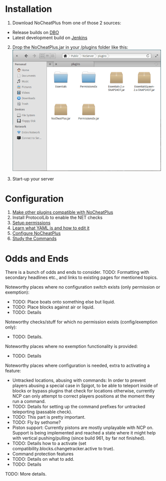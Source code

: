 # Installation
1. Download NoCheatPlus from one of those 2 sources:
 * Release builds on [DBO]
 * Latest development build on [Jenkins]

2. Drop the NoCheatPlus.jar in your /plugins folder like this:  ![Installation](Resources/Installation.gif)  

3. Start-up your server

# Configuration
1. [Make other plugins compatible with NoCheatPlus](Compatibility)
2. Install ProtocolLib to enable the NET checks
3. [Setup permissions](Permissions)
4. [Learn what YAML is and how to edit it](YAML)
5. [Configure NoCheatPlus](Configuration)
6. [Study the Commands](Commands)

[DBO]:https://dev.bukkit.org/bukkit-plugins/nocheatplus/files/
[Jenkins]:http://ci.md-5.net/job/NoCheatPlus/lastSuccessfulBuild/artifact/target/NoCheatPlus.jar

# Odds and Ends

There is a bunch of odds and ends to consider.
TODO: Formatting with secondary headlines etc., and links to existing pages for mentioned topics.

Noteworthy places where no configuration switch exists (only permission or exemption):
* TODO: Place boats onto something else but liquid.
* TODO: Place blocks against air or liquid.
* TODO: Details

Noteworthy checks/stuff for which no permission exists (config/exemption only):
* TODO: Details.

Noteworthy places where no exemption functionality is provided:
* TODO: Details

Noteworthy places where configuration is needed, extra to activating a feature:
* Untracked locations, abusing with commands: In order to prevent players abusing a special case in Spigot, to be able to teleport inside of blocks or bypass plugins that check for locations otherwise, currently NCP can only attempt to correct players positions at the moment they run a command.
 * TODO: Details for setting up the command prefixes for untracked teleporting (passable check).
 * TODO: This part is pretty important.
 * TODO: Fly by sethome?
* Piston support: Currently pistons are mostly unplayable with NCP on. Support is being implemented and reached a state where it might help with vertical pushing/pulling (since build 961, by far not finished).
 * TODO: Details how to a activate (set compatibility.blocks.changetracker.active to true).
* Command protection features
 * TODO: Details on what to add.
* TODO: Details

TODO: More details.
